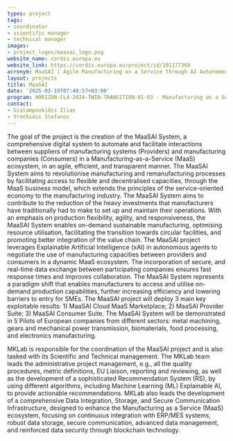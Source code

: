 ```yaml
---
types: project
tags:
- coordinator 
- scientific manager
- technical manager
images:
- project_logos/maasai_logo.png
website_name: cordis.europa.eu  
website_link: https://cordis.europa.eu/project/id/101177368  
acronym: MaaSAI | Agile Manufacturing as a Service through AI Autonomous Agents
layout: projects
title: MaaSAI
date: '2025-03-19T07:48:57+03:00'
program: HORIZON-CL4-2024-TWIN-TRANSITION-01-03 - Manufacturing as a Service - Technologies for customised, flexible, and decentralised production on demand (Made in Europe Partnership) (RIA) 
contact:
- Gialampoukidis Ilias
- Vrochidis Stefanos
---
```

<p>
The goal of the project is the creation of the MaaSAI System, a comprehensive digital system to automate and facilitate interactions between suppliers of manufacturing systems (Providers) and manufacturing companies (Consumers) in a Manufacturing-as-a-Service (MaaS) ecosystem, in an agile, efficient, and transparent manner. The MaaSAI System aims to revolutionise manufacturing and remanufacturing processes by facilitating access to flexible and decentralised capacities, through the MaaS business model, which extends the principles of the service-oriented economy to the manufacturing industry. The MaaSAI System aims to contribute to the reduction of the heavy investments that manufacturers have traditionally had to make to set up and maintain their operations. With an emphasis on production flexibility, agility, and responsiveness, the MaaSAI System enables on-demand sustainable manufacturing, optimising resource utilisation, facilitating the transition towards circular facilities, and promoting better integration of the value chain. The MaaSAI project leverages Explainable Artificial Intelligence (xAI) in autonomous agents to negotiate the use of manufacturing capacities between providers and consumers in a dynamic MaaS ecosystem. The incorporation of secure, and real-time data exchange between participating companies ensures fast response times and improves collaboration. The MaaSAI System represents a paradigm shift that enables manufacturers to access and utilise on-demand production capabilities, further increasing efficiency and lowering barriers to entry for SMEs. The MaaSAI project will deploy 3 main key exploitable results: 1) MaaSAI Cloud MaaS Marketplace; 2) MaaSAI Provider Suite; 3) MaaSAI Consumer Suite. The MaaSAI System will be demonstrated in 5 Pilots of European companies from different sectors: metal machining, gears and mechanical power transmission, biomaterials, food processing, and electronics manufacturing.
</p>
<p>
MKLab is responsible for the coordination of the MaaSAI project and is also tasked with its Scientific and Technical management. The MKLab team leads the administrative project management, e.g., all the quality procedures, metric definitions, EU Liaison, reporting and reviewing, as well as the development of a sophisticated Recommendation System (RS), by using different algorithms, including Machine Learning (ML) Explainable AI, to provide actionable recommendations. MKLab also leads the development of a comprehensive Data Integration, Storage, and Secure Communication Infrastructure, designed to enhance the Manufacturing as a Service (MaaS) ecosystem, focusing on continuous integration with ERP/MES systems, robust data storage, secure communication, advanced data management, and reinforced data security through blockchain technology.
</p>